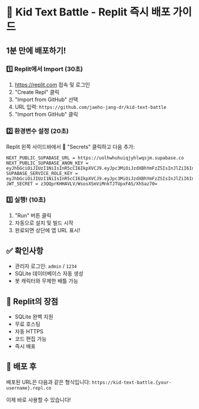 # 🚀 Kid Text Battle - Replit 즉시 배포 가이드

## 1분 만에 배포하기!

### 1️⃣ Replit에서 Import (30초)
1. https://replit.com 접속 및 로그인
2. "Create Repl" 클릭
3. "Import from GitHub" 선택
4. URL 입력: `https://github.com/jaeho-jang-dr/kid-text-battle`
5. "Import from GitHub" 클릭

### 2️⃣ 환경변수 설정 (20초)
Replit 왼쪽 사이드바에서 🔐 "Secrets" 클릭하고 다음 추가:

```
NEXT_PUBLIC_SUPABASE_URL = https://uolhwhuhuiqjyhlwqsjm.supabase.co
NEXT_PUBLIC_SUPABASE_ANON_KEY = eyJhbGciOiJIUzI1NiIsInR5cCI6IkpXVCJ9.eyJpc3MiOiJzdXBhYmFzZSIsInJlZiI6InVvbGh3aHVodWlxanlobHdxc2ptIiwicm9sZSI6ImFub24iLCJpYXQiOjE3NTQzMTI1MjMsImV4cCI6MjA2OTg4ODUyM30.1EnagPSnyDA_DxM5UKlhaX7FWhHT1fzPoGzQk4maaZQ
SUPABASE_SERVICE_ROLE_KEY = eyJhbGciOiJIUzI1NiIsInR5cCI6IkpXVCJ9.eyJpc3MiOiJzdXBhYmFzZSIsInJlZiI6InVvbGh3aHVodWlxanlobHdxc2ptIiwicm9sZSI6InNlcnZpY2Ufcm9sZSIsImlhdCI6MTc1NDMxMjUyMywiZXhwIjoyMDY5ODg4NTIzfQ.opAjKDYfeKHfoMNb0zew3YXWiZeBgw93rMt7ZFu7pok
JWT_SECRET = z3QQprKHHAVLV/WsosXSmViMnkTJTUpxFAS/Xh5az70=
```

### 3️⃣ 실행! (10초)
1. "Run" 버튼 클릭
2. 자동으로 설치 및 빌드 시작
3. 완료되면 상단에 앱 URL 표시!

## ✅ 확인사항
- 관리자 로그인: `admin` / `1234`
- SQLite 데이터베이스 자동 생성
- 봇 캐릭터와 무제한 배틀 가능

## 🎯 Replit의 장점
- SQLite 완벽 지원
- 무료 호스팅
- 자동 HTTPS
- 코드 편집 가능
- 즉시 배포

## 🔗 배포 후
배포된 URL은 다음과 같은 형식입니다:
`https://kid-text-battle.{your-username}.repl.co`

이제 바로 사용할 수 있습니다!